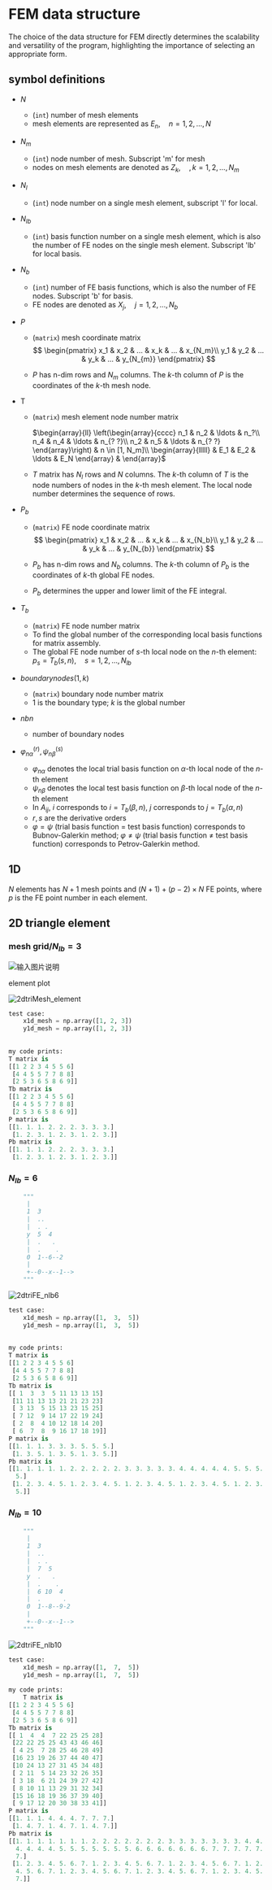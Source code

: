 # FEM data structure

The choice of the data structure for FEM directly determines the scalability and versatility of the program, highlighting the importance of selecting an appropriate form.

## symbol definitions

* $N$ 

  * (`int`) number of mesh elements
  * mesh elements are represented as $E_n,\quad n=1,2,...,N$

* $N_m$

  * (`int`) node number of mesh. Subscript 'm' for mesh
  * nodes on mesh elements are denoted as $Z_k, \quad, k=1,2,...,N_m$ 

* $N_l$

  * (`int`) node number on a single mesh element, subscript 'l' for local.

* $N_{lb}$

  * (`int`) basis function number on a single mesh element, which is also the number of FE nodes on the single mesh element. Subscript 'lb' for local basis.

* $N_b$

  * (`int`) number of FE basis functions, which is also the number of FE nodes. Subscript 'b' for basis.
  * FE nodes are denoted as $X_j, \quad j=1,2,...,N_b$

* $P$ 

  * (`matrix`) mesh coordinate matrix
    $$
    \begin{pmatrix}
    x_1  & x_2 & ... & x_k & ... & x_{N_m}\\
    y_1  & y_2 & ... & y_k & ... & y_{N_{m}}
    \end{pmatrix}
    $$

  * $P$ has n-dim rows and $N_m$ columns. The $k$-th column of $P$ is the coordinates of the $k$-th mesh node.

* T

  * (`matrix`) mesh element node number matrix

    $\begin{array}{ll}  \left(\begin{array}{cccc}    n_1 & n_2 & \ldots & n_?\\   n_4 & n_4 & \ldots & n_{? ?}\\    n_2 & n_5 & \ldots & n_{? ?}  \end{array}\right) & n \in [1, N_m]\\  \begin{array}{lllll}    & E_1 & E_2 & \ldots  & E_N  \end{array} & \end{array}$

  * $T$ matrix has $N_l$ rows and $N$ columns. The $k$-th column of $T$ is the node numbers of nodes in the $k$-th mesh element. The local node number determines the sequence of rows.

* $P_b$

  * (`matrix`) FE node coordinate matrix
    $$
    \begin{pmatrix}
    x_1  & x_2 & ... & x_k & ... & x_{N_b}\\
    y_1  & y_2 & ... & y_k & ... & y_{N_{b}}
    \end{pmatrix}
    $$

  * $P_b$ has n-dim rows and $N_b$ columns. The $k$-th column of $P_b$ is the coordinates of $k$-th global FE nodes.

  * $P_b$ determines the upper and lower limit of the FE integral.

* $T_b$ 

  * (`matrix`) FE node number matrix
  * To find the global number of the corresponding local basis functions for matrix assembly.
  * The global FE node number  of $s$-th local node on the $n$-th element: $p_s=T_b (s,n),\quad s=1,2,...,N_{lb}$

* $boundarynodes(1,k)$

  * (`matrix`) boundary node number matrix
  * 1 is the boundary type; $k$ is the global number

* $nbn$

  * number of boundary nodes

* $\varphi_{n\alpha}^{(r)}, \psi_{n\beta}^{(s)}$

  * $\varphi_{n\alpha}$ denotes the local trial basis function on $\alpha$-th local node of the $n$-th element
  * $\psi_{n\beta}$ denotes the local test basis function on $\beta$-th local node of the $n$-th element
  * In $A_{ij}$, $i$ corresponds to $i=T_b(\beta,n)$, $j$ corresponds to $j=T_b(\alpha, n)$
  * $r, s$ are the derivative orders
  * $\varphi=\psi$ (trial basis function $=$ test basis function) corresponds to Bubnov-Galerkin method; $\varphi \neq \psi$ (trial basis function $\neq$ test basis function) corresponds to Petrov-Galerkin method.



## 1D

$N$ elements has $N+1$ mesh points and $(N+1)+(p-2)\times N$ FE points, where $p$ is the FE point number in each element.



## 2D triangle element



### mesh grid/$N_{lb}=3$

![输入图片说明](https://github.com/ymma98/picx-images-hosting/raw/master/20241015/image.51e525zg35.webp)





element plot

![2dtriMesh_element](https://github.com/ymma98/picx-images-hosting/raw/master/20241015/image.3nrly4s4a7.webp)



```python
test case:
    x1d_mesh = np.array([1, 2, 3])
    y1d_mesh = np.array([1, 2, 3])
    
    
my code prints:
T matrix is
[[1 2 2 3 4 5 5 6]
 [4 4 5 5 7 7 8 8]
 [2 5 3 6 5 8 6 9]]
Tb matrix is
[[1 2 2 3 4 5 5 6]
 [4 4 5 5 7 7 8 8]
 [2 5 3 6 5 8 6 9]]
P matrix is
[[1. 1. 1. 2. 2. 2. 3. 3. 3.]
 [1. 2. 3. 1. 2. 3. 1. 2. 3.]]
Pb matrix is
[[1. 1. 1. 2. 2. 2. 3. 3. 3.]
 [1. 2. 3. 1. 2. 3. 1. 2. 3.]]
```





### $N_{lb}=6$

```python
    """
     |
     1  3
     |  ..
     |  . .
     y  5  4
     |  .   .
     |  .    .
     0  1--6--2
     |
     +--0--x--1-->
    """
```



![2dtriFE_nlb6](https://github.com/ymma98/picx-images-hosting/raw/master/20241015/image.3nrly4s4a7.webp)



```python
test case:
    x1d_mesh = np.array([1,  3,  5])
    y1d_mesh = np.array([1,  3,  5])
    
    
my code prints:
T matrix is
[[1 2 2 3 4 5 5 6]
 [4 4 5 5 7 7 8 8]
 [2 5 3 6 5 8 6 9]]
Tb matrix is
[[ 1  3  3  5 11 13 13 15]
 [11 11 13 13 21 21 23 23]
 [ 3 13  5 15 13 23 15 25]
 [ 7 12  9 14 17 22 19 24]
 [ 2  8  4 10 12 18 14 20]
 [ 6  7  8  9 16 17 18 19]]
P matrix is
[[1. 1. 1. 3. 3. 3. 5. 5. 5.]
 [1. 3. 5. 1. 3. 5. 1. 3. 5.]]
Pb matrix is
[[1. 1. 1. 1. 1. 2. 2. 2. 2. 2. 3. 3. 3. 3. 3. 4. 4. 4. 4. 4. 5. 5. 5. 5.
  5.]
 [1. 2. 3. 4. 5. 1. 2. 3. 4. 5. 1. 2. 3. 4. 5. 1. 2. 3. 4. 5. 1. 2. 3. 4.
  5.]]
```







### $N_{lb}=10$



```python
    """
     |
     1  3
     |  ..
     |  . .
     |  7  5
     y  .   .
     |  .    .
     |  6 10  4
     |  .      .
     0  1--8--9-2
     |
     +--0--x--1-->
    """
```



![2dtriFE_nlb10](figs/2dtriFE_nlb10.svg)



```python
test case:
    x1d_mesh = np.array([1,  7,  5])
    y1d_mesh = np.array([1,  7,  5])
    
my code prints:
    T matrix is
[[1 2 2 3 4 5 5 6]
 [4 4 5 5 7 7 8 8]
 [2 5 3 6 5 8 6 9]]
Tb matrix is
[[ 1  4  4  7 22 25 25 28]
 [22 22 25 25 43 43 46 46]
 [ 4 25  7 28 25 46 28 49]
 [16 23 19 26 37 44 40 47]
 [10 24 13 27 31 45 34 48]
 [ 2 11  5 14 23 32 26 35]
 [ 3 18  6 21 24 39 27 42]
 [ 8 10 11 13 29 31 32 34]
 [15 16 18 19 36 37 39 40]
 [ 9 17 12 20 30 38 33 41]]
P matrix is
[[1. 1. 1. 4. 4. 4. 7. 7. 7.]
 [1. 4. 7. 1. 4. 7. 1. 4. 7.]]
Pb matrix is
[[1. 1. 1. 1. 1. 1. 1. 2. 2. 2. 2. 2. 2. 2. 3. 3. 3. 3. 3. 3. 3. 4. 4. 4.
  4. 4. 4. 4. 5. 5. 5. 5. 5. 5. 5. 6. 6. 6. 6. 6. 6. 6. 7. 7. 7. 7. 7. 7.
  7.]
 [1. 2. 3. 4. 5. 6. 7. 1. 2. 3. 4. 5. 6. 7. 1. 2. 3. 4. 5. 6. 7. 1. 2. 3.
  4. 5. 6. 7. 1. 2. 3. 4. 5. 6. 7. 1. 2. 3. 4. 5. 6. 7. 1. 2. 3. 4. 5. 6.
  7.]]
```








<!--stackedit_data:
eyJoaXN0b3J5IjpbMTU3MjIyOTg5NSw2MzgxODEzNzYsLTE1OT
A5MzI5Nl19
-->